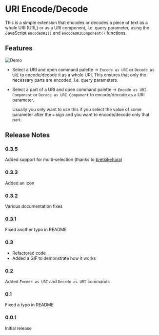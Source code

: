 # URI Encode/Decode

This is a simple extension that encodes or decodes a piece of text as a whole URI (URL) or as a
URI component, i.e. query parameter, using the JavaScript `encodeURI()` and `encodeURIComponent()`
functions.

## Features

![Demo](demo.gif)

* Select a URI and open command palette -> `Encode as URI` or `Decode as URI` to encode/decode it
  as a whole URI. This ensures that only the necessary parts are encoded, i.e. query parameters.

* Select a part of a URI and open command palette -> `Encode as URI Component` or 
  `Decode as URI Component` to encode/decode as a URI parameter. 
  
  Usually you only want to use this if you select the value of some parameter after the `=` sign 
  and you want to encode/decode only that part.

## Release Notes

### 0.3.5

Added support for multi-selection (thanks to [bretkikehara](https://github.com/sryze/vscode-uridecode/pull/1))

### 0.3.3

Added an icon

### 0.3.2

Various documentation fixes

### 0.3.1

Fixed another typo in README

### 0.3

* Refactored code
* Added a GIF to demonstrate how it works

### 0.2

Added `Encode as URI` and `Decode as URI` commands

### 0.1

Fixed a typo in README

### 0.0.1

Initial release
